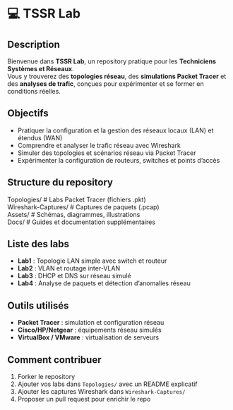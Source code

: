 # 💻 TSSR Lab

## Description
Bienvenue dans **TSSR Lab**, un repository pratique pour les **Techniciens Systèmes et Réseaux**.  
Vous y trouverez des **topologies réseau**, des **simulations Packet Tracer** et des **analyses de trafic**, conçues pour expérimenter et se former en conditions réelles.

## Objectifs
- Pratiquer la configuration et la gestion des réseaux locaux (LAN) et étendus (WAN)  
- Comprendre et analyser le trafic réseau avec Wireshark  
- Simuler des topologies et scénarios réseau via Packet Tracer  
- Expérimenter la configuration de routeurs, switches et points d’accès  

## Structure du repository
Topologies/          # Labs Packet Tracer (fichiers .pkt)  
Wireshark-Captures/  # Captures de paquets (.pcap)  
Assets/              # Schémas, diagrammes, illustrations  
Docs/                # Guides et documentation supplémentaires  

## Liste des labs
- **Lab1** : Topologie LAN simple avec switch et routeur  
- **Lab2** : VLAN et routage inter-VLAN  
- **Lab3** : DHCP et DNS sur réseau simulé  
- **Lab4** : Analyse de paquets et détection d’anomalies réseau  

## Outils utilisés
- **Packet Tracer** : simulation et configuration réseau  
- **Cisco/HP/Netgear** : équipements réseau simulés  
- **VirtualBox / VMware** : virtualisation de serveurs  

## Comment contribuer
1. Forker le repository  
2. Ajouter vos labs dans `Topologies/` avec un README explicatif  
3. Ajouter les captures Wireshark dans `Wireshark-Captures/`  
4. Proposer un pull request pour enrichir le repo  
